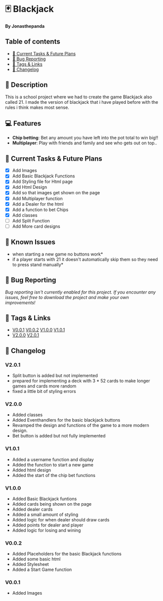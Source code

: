 # 🃏 Blackjack
**By Jonasthepanda**

## Table of contents
- [🔧 Current Tasks & Future Plans](https://github.com/Jonasthepanda67/Blackjack?tab=readme-ov-file#-current-tasks--future-plans)
- [🐞 Bug Reporting](https://github.com/Jonasthepanda67/Blackjack?tab=readme-ov-file#-bug-reporting)
- [🔗 Tags & Links](https://github.com/Jonasthepanda67/Blackjack?tab=readme-ov-file#-tags--links)
- [📜 Changelog](https://github.com/Jonasthepanda67/Blackjack/tree/main?tab=readme-ov-file#-changelog)

## 📝 Description
This is a school project where we had to create the game Blackjack also called 21. I made the version of blackjack that i have played before with the rules i think makes most sense.

## 💻 Features
- **Chip betting**: Bet any amount you have left into the pot total to win big!!
- **Multiplayer**: Play with friends and family and see who gets out on top..

## 🔧 Current Tasks & Future Plans
- [X] Add Images
- [X] Add Basic Blackjack Functions
- [X] Add Styling file for Html page
- [X] Add Html Design
- [X] Add so that images get shown on the page
- [X] Add Multiplayer function
- [x] Add a Dealer for the html
- [X] Add a function to bet Chips
- [X] Add classes
- [ ] Add Split Function
- [ ] Add More card designs

## 🚧 Known Issues
* when starting a new game no buttons work*
* if a player starts with 21 it doesn't automatically skip them so they need to press stand manually*

## 🐞 Bug Reporting
*Bug reporting isn't currently enabled for this project. If you encounter any issues, feel free to download the project and make your own improvements!*   

## 🔗 Tags & Links
- [V0.0.1](https://github.com/Jonasthepanda67/Blackjack/releases/tag/V0.0.1)
[V0.0.2](https://github.com/Jonasthepanda67/Blackjack/releases/tag/V0.0.2)
[V1.0.0](https://github.com/Jonasthepanda67/Blackjack/releases/tag/V1.0.0)
[V1.0.1](https://github.com/Jonasthepanda67/Blackjack/releases/tag/V1.0.1)
- [V2.0.0](https://github.com/Jonasthepanda67/Blackjack/releases/tag/V2.0.0)
[V2.0.1](https://github.com/Jonasthepanda67/Blackjack/releases/tag/V2.0.1)

## 📜 Changelog

### **V2.0.1**
- Split button is added but not implemented
- prepared for implementing a deck with 3 * 52 cards to make longer games and cards more random
- fixed a little bit of styling errors

### **V2.0.0**
- Added classes
- Added Eventhandlers for the basic blackjack buttons
- Revamped the design and functions of the game to a more modern design.
- Bet button is added but not fully implemented

### **V1.0.1**
- Added a username function and display
- Added the function to start a new game
- Added html design
- Added the start of the chip bet functions

### **V1.0.0**
- Added Basic Blackjack funtions
- Added cards being shown on the page
- Added dealer cards
- Added a small amount of styling
- Added logic for when dealer should draw cards
- Added points for dealer and player
- Added logic for losing and wining

### **V0.0.2**
- Added Placeholders for the basic Blackjack functions
- Added some basic html
- Added Stylesheet
- Added a Start Game function

### **V0.0.1**
- Added Images
